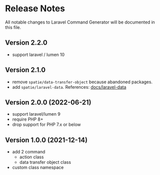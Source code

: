 # Release Notes

All notable changes to Laravel Command Generator will be documented in this file.

## Version 2.2.0
- support laravel / lumen 10

## Version 2.1.0
- remove `spatie/data-transfer-object` because abandoned packages.
- add `spatie/laravel-data`. References: [docs/laravel-data](https://spatie.be/docs/laravel-data)

## Version 2.0.0 (2022-06-21)
- support laravel/lumen 9
- require PHP 8+
- drop support for PHP 7.x or below

## Version 1.0.0 (2021-12-14)
- add 2 command
    - action class
    - data transfer object class
- custom class namespace
